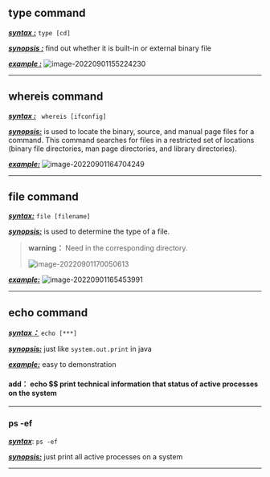 ## type command

<u>***syntax :***</u>  `type [cd]` 

<u>***synopsis :***</u> find out whether it is built-in or external binary file

<u>***example :***</u> ![image-20220901155224230](https://cdn.jsdelivr.net/gh/Creek1024/Typora_img/img/image-20220901155224230.png)	

***

## whereis command

***<u>syntax :</u>***  ` whereis [ifconfig]`

<u>***synopsis:***</u>  is used to locate the binary, source, and manual page files for a command. This command searches for files in a restricted set of locations (binary file directories, man page directories, and library directories). 

<u>***example:***</u> ![image-20220901164704249](https://cdn.jsdelivr.net/gh/Creek1024/Typora_img/img/image-20220901164704249.png)

***

## file command

<u>***syntax:***</u>  `file [filename]`

<u>***synopsis:***</u>  is used to determine the type of a file. 

> **warning：** Need in the corresponding directory.
>
> ![image-20220901170050613](https://cdn.jsdelivr.net/gh/Creek1024/Typora_img/img/image-20220901170050613.png)	

<u>***example:***</u> ![image-20220901165453991](https://cdn.jsdelivr.net/gh/Creek1024/Typora_img/img/image-20220901165453991.png)

***

## echo command

<u>***syntax：***</u> `echo [***]`

<u>***synopsis:***</u> just like `system.out.print`  in java

<u>***example:***</u>  easy to demonstration 

 #### **add**： echo $$ print technical information that status of active  processes on the system

***

### ps -ef

***<u>syntax</u>***:  `ps -ef`

<u>***synopsis:***</u>    just print all active processes on a system

***

